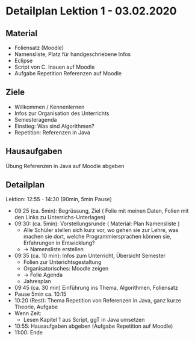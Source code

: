 Detailplan Lektion 1 - 03.02.2020
===========================================

Material
--------
* Foliensatz (Moodle)
* Namensliste, Platz für handgeschriebene Infos
* Eclipse
* Script von C. Inauen auf Moodle
* Aufgabe Repetition Referenzen auf Moodle

Ziele
-----

* Willkommen / Kennenlernen
* Infos zur Organisation des Unterrichts
* Semesteragenda
* Einstieg: Was sind Algorithmen?
* Repetition: Referenzen in Java

Hausaufgaben
--------------

Übung Referenzen in Java auf Moodle abgeben

Detailplan
----------

Lektion: 12:55 - 14:30 (90min, 5min Pause)

* 09:25 (ca. 5min): Begrüssung, Ziel ( Folie mit meinen Daten, Folien mit den Links zu Unterrichs-Unterlagen)
* 09:30: (ca. 5min): Vorstellungsrunde ( Material: Plan Namensliste )
  * Alle Schüler stellen sich kurz vor, wo gehen sie zur Lehre, was machen sie dort, welche Programmiersprachen können sie, Erfahrungen in Entwicklung?
  * → Namensliste erstellen
* 09:35 (ca. 10 min): Infos zum Unterricht, Übersicht Semester
  * Folien zur Unterichtsgestaltung
  * Organisatorisches: Moodle zeigen
  * → Folie Agenda
  * Jahresplan
* 09:45 (ca. 30 min) Einführung ins Thema, Algorithmen, Foliensatz
* Pause 5min ca. 10:15
* 10:20 (Rest): Thema Repetition von Referenzen in Java, ganz kurze Theorie, Aufgabe
* Wenn Zeit:
  * Lesen Kapitel 1 aus Script, ggT in Java umsetzen
* 10:55: Hausaufgaben abgeben (Aufgabe Repetition auf Moodle)
* 11:00: Ende

